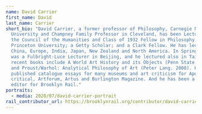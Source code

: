 ```yaml
---
name: David Carrier
first_name: David
last_name: Carrier
short_bio: "David Carrier, a former professor of Philosophy, Carnegie Mellon
  University and Champney Family Professor in Cleveland, has been Lecturer in
  the Council of the Humanities and Class of 1932 Fellow in Philosophy,
  Princeton University; a Getty Scholar; and a Clark Fellow. He has lectured in
  China, Europe, India, Japan, New Zealand and North America. In Spring, 2009 he
  was a Fulbright-Luce Lecturer in Beijing, and he lectured also in Taiwan. His
  recent books include A World Art History and its Objects (Penn State. 2008)
  and Proust/Warhol: Analytical Philosophy of Art (Peter Lang. 2008). He has
  published catalogue essays for many museums and art criticism for Apollo, art
  critical, Artforum, Artus and Burlington Magazine. And he has been a guest
  editor for Brooklyn Rail."
portraits:
  - media: 2020/07/david-carrier-portrait
rail_contributor_url: https://brooklynrail.org/contributor/david-carrier
---
```

